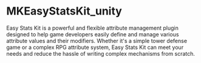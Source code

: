# MKEasyStatsKit_unity
Easy Stats Kit is a powerful and flexible attribute management plugin designed to help game developers easily define and manage various attribute values and their modifiers. Whether it's a simple tower defense game or a complex RPG attribute system, Easy Stats Kit can meet your needs and reduce the hassle of writing complex mechanisms from scratch.
